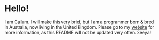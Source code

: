 # Hello!
I am Callum. I will make this very brief, but I am a programmer born & bred in Australia, now living in the United Kingdom. Please go to my [website](https://zeeplockd.me) for more information, as this README will not be updated very often. Seeya!
